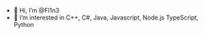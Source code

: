 - 👋 Hi, I’m @Fl1n3
- 👀 I’m interested in C++, C#, Java, Javascript, Node.js TypeScript, Python

<!---
Fl1n3/Fl1n3 is a ✨ special ✨ repository because its `README.md` (this file) appears on your GitHub profile.
You can click the Preview link to take a look at your changes.
--->
